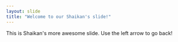 ```yaml
---
layout: slide
title: "Welcome to our Shaikan's slide!"
---
```

This is Shaikan's more awesome slide.
Use the left arrow to go back!
